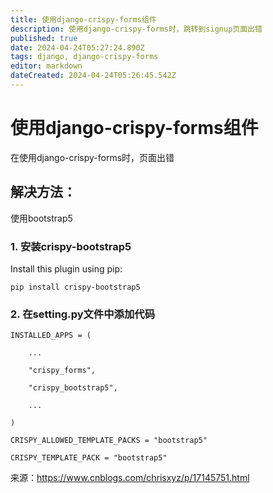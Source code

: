```yaml
---
title: 使用django-crispy-forms组件
description: 使用django-crispy-forms时，跳转到signup页面出错
published: true
date: 2024-04-24T05:27:24.890Z
tags: django, django-crispy-forms
editor: markdown
dateCreated: 2024-04-24T05:26:45.542Z
---
```


# 使用django-crispy-forms组件
在使用django-crispy-forms时，页面出错

## 解决方法：

使用bootstrap5

### 1. 安装crispy-bootstrap5

Install this plugin using pip:
```
pip install crispy-bootstrap5
```
### 2. 在setting.py文件中添加代码
```
INSTALLED_APPS = (

    ...

    "crispy_forms",

    "crispy_bootstrap5",

    ...

)
```
```
CRISPY_ALLOWED_TEMPLATE_PACKS = "bootstrap5"

CRISPY_TEMPLATE_PACK = "bootstrap5"
```

来源：https://www.cnblogs.com/chrisxyz/p/17145751.html
